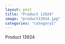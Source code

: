 ```yaml
---
layout: post
title: "Product 13924"
image: "product13924.jpg"
categories: "category1"
---
```

Product 13924
